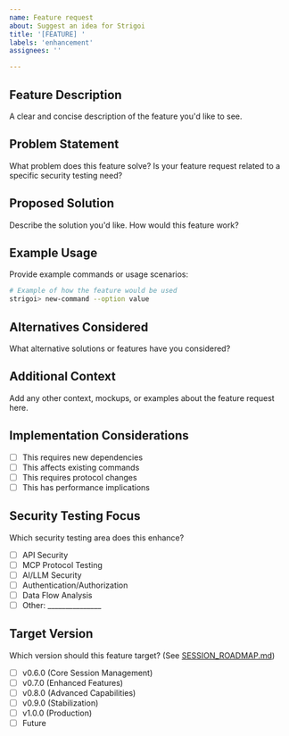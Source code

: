 ```yaml
---
name: Feature request
about: Suggest an idea for Strigoi
title: '[FEATURE] '
labels: 'enhancement'
assignees: ''

---
```


## Feature Description
A clear and concise description of the feature you'd like to see.

## Problem Statement
What problem does this feature solve? Is your feature request related to a specific security testing need?

## Proposed Solution
Describe the solution you'd like. How would this feature work?

## Example Usage
Provide example commands or usage scenarios:

```bash
# Example of how the feature would be used
strigoi> new-command --option value
```

## Alternatives Considered
What alternative solutions or features have you considered?

## Additional Context
Add any other context, mockups, or examples about the feature request here.

## Implementation Considerations
- [ ] This requires new dependencies
- [ ] This affects existing commands
- [ ] This requires protocol changes
- [ ] This has performance implications

## Security Testing Focus
Which security testing area does this enhance?
- [ ] API Security
- [ ] MCP Protocol Testing
- [ ] AI/LLM Security
- [ ] Authentication/Authorization
- [ ] Data Flow Analysis
- [ ] Other: _______________

## Target Version
Which version should this feature target? (See [SESSION_ROADMAP.md](../../docs/SESSION_ROADMAP.md))
- [ ] v0.6.0 (Core Session Management)
- [ ] v0.7.0 (Enhanced Features)
- [ ] v0.8.0 (Advanced Capabilities)
- [ ] v0.9.0 (Stabilization)
- [ ] v1.0.0 (Production)
- [ ] Future